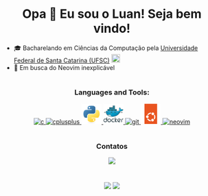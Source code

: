 <h1 align="center">
  Opa 👋 Eu sou o Luan! Seja bem vindo!
</h1>

- 🎓 Bacharelando em Ciências da Computação pela [Universidade Federal de Santa Catarina (UFSC)](https://ufsc.br/) <img src="https://iconape.com/wp-content/png_logo_vector/u-f-s-c-universidade-federal-de-santa-catarina-logo.png" width="20" height="20"/>
- 🔎 Em busca do Neovim inexplicável

#

<h3 align="center">Languages and Tools:</h3>
<p align="center"> 
  <a href="https://www.cprogramming.com/" target="_blank" rel="noreferrer"> 
    <img src="https://cdn.worldvectorlogo.com/logos/c-1.svg" alt="c" width="47" height="47"/>
  </a> 
  <a href="https://en.cppreference.com/w/" target="_blank" rel="noreferrer">
    <img src="https://cdn.worldvectorlogo.com/logos/c.svg" alt="cplusplus" width="47" height="47"/> 
  </a> 
  <a href="https://www.python.org" target="_blank" rel="noreferrer"> 
    <img src="https://raw.githubusercontent.com/devicons/devicon/master/icons/python/python-original.svg" alt="python" width="47" height="47"/> 
  </a>
  <a href="https://www.docker.com/" target="_blank" rel="noreferrer"> 
    <img src="https://raw.githubusercontent.com/devicons/devicon/master/icons/docker/docker-original-wordmark.svg" alt="docker" width="47" height="47"/> 
  </a> 
  <a href="https://git-scm.com/" target="_blank" rel="noreferrer"> 
    <img src="https://www.vectorlogo.zone/logos/git-scm/git-scm-icon.svg" alt="git" width="47" height="47"/> 
  </a> 
  <a href="https://ubuntu.com/" target="_blank" rel="noreferrer">
    <img src="https://raw.githubusercontent.com/devicons/devicon/master/icons/ubuntu/ubuntu-plain.svg" alt="ubuntu" width="47" height="47"/>
  </a>
  <a href="https://neovim.io/" target="_blank" rel="noreferrer">
    <img src="https://www.vectorlogo.zone/logos/neovimio/neovimio-icon.svg" alt="neovim" width="47" height="47"/>
  </a>
</p>

#

<div align="center">
  <h3>Contatos</h3>
  <a href="https://www.linkedin.com/in/luan-da-silva-moraes-4a9226226/" target="_blank" rel="noreferrer">
    <img src="https://img.shields.io/badge/LinkedIn-0077B5?style=for-the-badge&logo=linkedin&logoColor=white"/>
  </a>
</div>

#

<div align="center"> 
  <img height="180em" src="https://github-readme-stats.vercel.app/api?username=Luuls&theme=github_dark&show_icons=true">
  <img height="180em" src="https://github-readme-stats.vercel.app/api/top-langs/?username=Luuls&layout=donut&langs_count=5&theme=github_dark&hide=vhdl">
</div>
